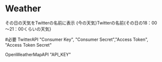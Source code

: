 # Weather
その日の天気をTwitterの名前に表示
{今の天気}Twitterの名前{その日の18：00～21：00くらいの天気}

#必要
TwitterAPI
"Consumer Key", "Consumer Secret","Access Token", "Access Token Secret"

OpenWeatherMapAPI
"API_KEY"
